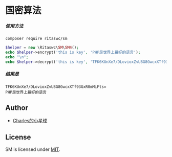 # 国密算法

##### 使用方法

```shell script
composer require ritaswc/sm
```

```php
$helper = new \Ritaswc\SM\SM4();
echo $helper->encrypt('this is key', 'PHP是世界上最好的语言');
echo "\n";
echo $helper->decrypt('this is key', 'TFK6KUnXe7/DLovioxZvU8G8GwcxXTf93GxR0mMiFts=');
```
##### 结果是
```shell script
TFK6KUnXe7/DLovioxZvU8G8GwcxXTf93GxR0mMiFts=
PHP是世界上最好的语言
```

## Author
- [Charles的小星球](https://blog.yinghualuo.cn)

## License
SM is licensed under [MIT](https://github.com/ritaswc/sm/blob/master/LICENSE).